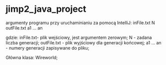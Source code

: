 # jimp2_java_project
argumenty programu przy uruchaminianiu za pomocą IntelliJ:
inFile.txt N outFile.txt a1 ... an


gdzie:
inFile.txt- plik wejściowy, jest argumentem zerowym;
N - zadana liczba generacji;
outFile.txt - plik wyjściowy dla generacji końcowej;
a1 ... an - numery generacji zapisywane do pliku;

Główna klasa: Wireworld;
